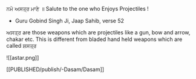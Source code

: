ਨਮੋ ਅਸਤ੍ਰ ਮਾਣੇ ॥
Salute to the one who Enjoys Projectiles ! 

- Guru Gobind Singh Ji, Jaap Sahib, verse 52

ਅਸਤ੍ਰ are those weapons which are projectiles like a gun, bow and arrow, chakar etc. This is different from bladed hand held weapons which are called ਸ਼ਸਤ੍ਰ

![[astar.png]]

[[PUBLISHED/publish/-Dasam/Dasam]]
